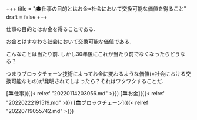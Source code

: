 +++
title = "🎓仕事の目的とはお金=社会において交換可能な価値を得ること"
draft = false
+++

仕事の目的とはお金を得ることである.

お金とはすなわち社会において交換可能な価値である.

こんなことは当たり前. しかし30年後にこれが当たり前でなくなったらどうなる？

つまりブロックチェーン技術によってお金に変わるような価値(=社会における交換可能なもの)が発明されてしまったら？それはワクワクすることだ.

[🏛仕事]({{< relref "20220114203056.md" >}}) [🏛お金]({{< relref "20220222191519.md" >}}) [🏛ブロックチェーン]({{< relref "20220719055742.md" >}})
